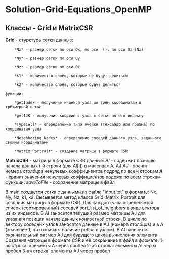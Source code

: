 # Solution-Grid-Equations_OpenMP

## Классы - Grid и MatrixCSR
**Grid** - стурктура сетки
	данные: 
	
		*Nx* - размер сетки по оси Ox, по оси  (), по оси Oz (Nz) 
		
		*Ny* - размер сетки по оси Oy
		
		*Nz* - размер сетки по оси Oz
		
		*k1* - количество слоёв, которые не будут делиться
		
		*k2* - количество слоёв, которые будут делиться
		
	функции:
	
		*getIndex - получение индекса узла по трём координатам в трёхмерной сетке
		
		*getIJK - получение координат узла в сетке по его индексу
		
		*TypeCell* - опеределение типа ячейки (гексаэдр или призма) по координатам узла
		
		*Neighboring_Nodes* - определение соседей данного узла, заданного своими координатами
		
		*Matrix_Portrait* - создание матрицы в формате CSR

**MatrixCSR** - матрица в формате CSR
	данные:
		*AI* - содержит позицию начала данных i-й строки (для AI[i]) в массивах A, AJ
		*AJ* - хранит номера столбцов ненулевых коэффициентов подряд по всем строкам 
		*A* - хранит значения ненулевых коэффициентов подряж по всем строкам
	функции:
		*saveToFile* - сохранение матрицы в файл


В main создаётся сетка с данными из файла "input.txt" в формате: Nx, Ny, Nz, k1, k2. 
Вызывается метод класса Grid::Matrix_Portrait для создания матрицы в формате CSR. 
	Для каждого узла определяется список (сортированный) соседей sort_list_of_neighbors в виде вектора из их индексов. 
	В AI заносится текущий размер матрицы AJ для указания позиции начала данных конкретной строки. 
	В цикле по вектору соседних узлов заносятся данные в AJ (номера столбцов) и в A (значение 1, что означает наличие ребра с узлом).
	В AI заносится окончательный размер AJ для будущего цикла вычисления элемента.
	Создания матрицы в формате CSR и её сохранение в файл в формате: 
		1-ая строка: элементы A через пробел
		2-ая строка: элементы AI через пробел
		3-ая строка: элементы AJ через пробел
